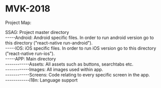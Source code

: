 # MVK-2018

Project Map:

SSAG: Project master directory   
-----Android: Android specific files. In order to run android version go to this directory ("react-native run-android").  
-----IOS: iOS specific files. In order to run iOS version go to this directory ("react-native run-ios").  
-----APP: Main directory  
------------Assets: All assets such as buttons, searchtabs etc.  
------------Images: All images used within app.  
------------Screens: Code relating to every specific screen in the app.  
------------i18n: Language support
              
    

